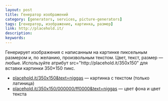 ```yaml
---
layout: post
title: Генератор изображений
category: [generators, services, picture-generators]
tags: [генератор, изображение, картинка, размер]
link: http://placehold.it/
description:
keywords:
---
```


<p>Генерирует изображения с написанным на картинке пиксельным размером и, по желанию, произвольным текстом. Цвет, текст, размер — любые. Используйте атрибут src="http://placehold.it/350x150" для вставки картинки 350×150 пикс. </p>

<ul><li><a href="http://placehold.it/350x150&text=niggas">placehold.it/350x150&text=niggas</a> — картинка с текстом (только латиница)</li>
<li><a href="http://placehold.it/350x150/000000/ff0000&text=niggas">placehold.it/350x150/000000/ff0000&text=niggas</a> — цвет фона и цвет текста</li></ul>
